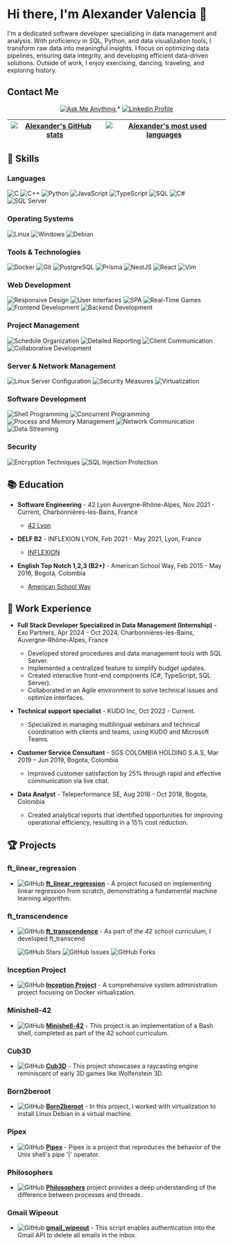 # Hi there, I'm Alexander Valencia 👋
I'm a dedicated software developer specializing in data management and analysis. With proficiency in SQL, Python, and data visualization tools, I transform raw data into meaningful insights. I focus on optimizing data pipelines, ensuring data integrity, and developing efficient data-driven solutions. Outside of work, I enjoy exercising, dancing, traveling, and exploring history.


## Contact Me
<p align="center">
  <a href="mailto:alexandervalencia1994@gmail.com">
    <img alt="Ask Me Anything" src="https://img.shields.io/badge/-Ask_me_anything-blueviolet?style=flat&logo=Gmail&logoColor=white&link=mailto:alexandervalencia1994@gmail.com" />
    </a>
    <span> * </span>
    <a href="https://www.linkedin.com/in/alexander-valencia-data/">
    <img alt="Linkedin Profile" src="https://img.shields.io/badge/-Linkedin_Profile-0072b1?style=flat&logo=Linkedin&logoColor=white&link=https://www.linkedin.com/in/alexander-valencia-data/" />
    </a>
</p>

<!--
This is a markdown table displaying GitHub statistics for user Alexvc23. The table consists of two columns:

Left Column:
- Shows overall GitHub statistics using github-readme-stats
- Includes private contributions and all commits
- Displays various statistics with icons
- Hides issues count
- Uses "jolly" theme with hidden borders
- Links to user's repository page

Right Column:
- Shows most used programming languages statistics
- Uses compact layout
- Matches "jolly" theme with hidden borders
- Also links to user's repository page

Both elements are center-aligned within their cells using markdown alignment syntax :-:
-->
| [![Alexander's GitHub stats](https://github-readme-stats.vercel.app/api?username=Alexvc23&count_private=true&include_all_commits=true&show_icons=true&hide=issues&hide_border=true&theme=radical)](https://github.com/Alexvc23?tab=repositories) | [![Alexander's most used languages](https://github-readme-stats.vercel.app/api/top-langs/?username=Alexvc23&layout=compact&hide_border=true&theme=radical)](https://github.com/Alexvc23?tab=repositories) |
|:-:|:-:|

## 🚀 Skills

### Languages

![C](https://img.shields.io/badge/-C-A8B9CC?style=flat&logo=C&logoColor=white)
![C++](https://img.shields.io/badge/-C++-00599C?style=flat&logo=C%2B%2B&logoColor=white)
![Python](https://img.shields.io/badge/-Python-3776AB?style=flat&logo=Python&logoColor=white)
![JavaScript](https://img.shields.io/badge/-JavaScript-F7DF1E?style=flat&logo=javascript&logoColor=black)
![TypeScript](https://img.shields.io/badge/-TypeScript-3178C6?style=flat&logo=typescript&logoColor=white)
![SQL](https://img.shields.io/badge/-SQL-4479A1?style=flat&logo=MySQL&logoColor=white)
![C#](https://img.shields.io/badge/-C%23-239120?style=flat&logo=c-sharp&logoColor=white)
![SQL Server](https://img.shields.io/badge/-SQL%20Server-CC2927?style=flat&logo=microsoft-sql-server&logoColor=white)

### Operating Systems
![Linux](https://img.shields.io/badge/Linux-FCC624?style=flat&logo=linux&logoColor=black)
![Windows](https://img.shields.io/badge/Windows-0078D6?style=flat&logo=windows&logoColor=white)
![Debian](https://img.shields.io/badge/Debian-A81D33?style=flat&logo=debian&logoColor=white)

### Tools & Technologies
![Docker](https://img.shields.io/badge/Docker-2496ED?style=flat&logo=docker&logoColor=white)
![Git](https://img.shields.io/badge/Git-F05032?style=flat&logo=git&logoColor=white)
![PostgreSQL](https://img.shields.io/badge/PostgreSQL-4169E1?style=flat&logo=postgresql&logoColor=white)
![Prisma](https://img.shields.io/badge/Prisma-3982CE?style=flat&logo=prisma&logoColor=white)
![NestJS](https://img.shields.io/badge/NestJS-E0234E?style=flat&logo=nestjs&logoColor=white)
![React](https://img.shields.io/badge/React-20232A?style=flat&logo=react&logoColor=61DAFB)
![Vim](https://img.shields.io/badge/Vim-019733?style=flat&logo=vim&logoColor=white)

### Web Development
![Responsive Design](https://img.shields.io/badge/Responsive%20Design-Ready-green)
![User Interfaces](https://img.shields.io/badge/User%20Interfaces-Interactive-blue)
![SPA](https://img.shields.io/badge/Single%20Page%20Applications-Developed-orange)
![Real-Time Games](https://img.shields.io/badge/Real%20Time%20Games-Multiplayer-brightgreen)
![Frontend Development](https://img.shields.io/badge/Frontend%20Development-Advanced-lightgrey)
![Backend Development](https://img.shields.io/badge/Backend%20Development-Advanced-lightgrey)

### Project Management
![Schedule Organization](https://img.shields.io/badge/Schedule%20Organization-Optimized-brightgreen)
![Detailed Reporting](https://img.shields.io/badge/Detailed%20Reporting-Thorough-blue)
![Client Communication](https://img.shields.io/badge/Client%20Communication-Excellent-lightgrey)
![Collaborative Development](https://img.shields.io/badge/Collaborative%20Development-Team%20Focused-blueviolet)

### Server & Network Management
![Linux Server Configuration](https://img.shields.io/badge/Linux%20Server%20Configuration-Managed-green)
![Security Measures](https://img.shields.io/badge/Security%20Measures-Implemented-red)
![Virtualization](https://img.shields.io/badge/Virtualization-VMware%20&%20VirtualBox-blue)

### Software Development
![Shell Programming](https://img.shields.io/badge/Shell%20Programming-Bash-lightgrey)
![Concurrent Programming](https://img.shields.io/badge/Concurrent%20Programming-Threads-9cf)
![Process and Memory Management](https://img.shields.io/badge/Process%20and%20Memory%20Management-Optimized-orange)
![Network Communication](https://img.shields.io/badge/Network%20Communication-Sockets-blue)
![Data Streaming](https://img.shields.io/badge/Data%20Streaming-Implemented-purple)

### Security
![Encryption Techniques](https://img.shields.io/badge/Encryption%20Techniques-Advanced-darkgreen)
![SQL Injection Protection](https://img.shields.io/badge/SQL%20Injection%20Protection-Enforced-red)

## 📚 Education

- **Software Engineering** - 42 Lyon Auvergne-Rhône-Alpes, Nov 2021 - Current, Charbonnières-les-Bains, France
  - [42 Lyon](https://42lyon.fr/)

- **DELF B2** - INFLEXION LYON, Feb 2021 - May 2021, Lyon, France
  - [INFLEXION](https://www.inflexyon.fr/)

- **English Top Notch 1,2,3 (B2+)** - American School Way, Feb 2015 - May 2016, Bogotá, Colombia
  - [American School Way](https://www.americanschoolway.edu.co/)

## 💼 Work Experience

- **Full Stack Developer Specialized in Data Management (Internship)** - Exo Partners, Apr 2024 - Oct 2024, Charbonnières-les-Bains, Auvergne-Rhône-Alpes, France
  - Developed stored procedures and data management tools with SQL Server.
  - Implemented a centralized feature to simplify budget updates.
  - Created interactive front-end components (C#, TypeScript, SQL Server).
  - Collaborated in an Agile environment to solve technical issues and optimize interfaces.

- **Technical support specialist** - KUDO Inc, Oct 2022 - Current.
  - Specialized in managing multilingual webinars and technical coordination with clients and teams, using KUDO and Microsoft Teams.

- **Customer Service Consultant** - SGS COLOMBIA HOLDING S.A.S, Mar 2019 – Jun 2019, Bogota, Colombia
  - Improved customer satisfaction by 25% through rapid and effective communication via live chat.

- **Data Analyst** - Teleperformance SE, Aug 2016 - Oct 2018, Bogota, Colombia
  - Created analytical reports that identified opportunities for improving operational efficiency, resulting in a 15% cost reduction.

## 🏆 Projects

### ft_linear_regression
- ![GitHub](https://img.shields.io/badge/GitHub--green?logo=github) **[ft_linear_regression](https://github.com/Alexvc23/ft_linear_regression)** - A project focused on implementing linear regression from scratch, demonstrating a fundamental machine learning algorithm.

### ft_transcendence
- ![GitHub](https://img.shields.io/badge/GitHub--green?logo=github) **[ft_transcendence](https://github.com/Alexvc23/ft_transcendance)** - As part of the 42 school curriculum, I developed ft_transcend

  ![GitHub Stars](https://img.shields.io/github/stars/Noushhhh/42_TRANSCENDANCE?style=social)
  ![GitHub Issues](https://img.shields.io/github/issues/Noushhhh/42_TRANSCENDANCE)
  ![GitHub Forks](https://img.shields.io/github/forks/Noushhhh/42_TRANSCENDANCE?style=social)

### Inception Project
- ![GitHub](https://img.shields.io/badge/GitHub--green?logo=github) **[Inception Project](https://github.com/Alexvc23/inception)** - A comprehensive system administration project focusing on Docker virtualization.

### Minishell-42
- ![GitHub](https://img.shields.io/badge/GitHub--green?logo=github) **[Minishell-42](https://github.com/Alexvc23/minishell-42)** - This project is an implementation of a Bash shell, completed as part of the 42 school curriculum.

### Cub3D
- ![GitHub](https://img.shields.io/badge/GitHub--green?logo=github) **[Cub3D](https://github.com/Alexvc23/cub3d)** - This project showcases a raycasting engine reminiscent of early 3D games like Wolfenstein 3D.

### Born2beroot
- ![GitHub](https://img.shields.io/badge/GitHub--green?logo=github) **[Born2beroot](https://github.com/Alexvc23/born2beroot)** - In this project, I worked with virtualization to install Linux Debian in a virtual machine.

### Pipex
- ![GitHub](https://img.shields.io/badge/GitHub--green?logo=github) **[Pipex](https://github.com/Alexvc23/42_pipex_2022)** - Pipex is a project that reproduces the behavior of the Unix shell's pipe '|' operator.

### Philosophers
- ![GitHub](https://img.shields.io/badge/GitHub--green?logo=github) **[Philosophers](https://github.com/Alexvc23/philosophers)** project provides a deep understanding of the difference between processes and threads.

### Gmail Wipeout
- ![GitHub](https://img.shields.io/badge/GitHub--green?logo=github) **[gmail_wipeout](https://github.com/Alexvc23/wipe_out_gmail)** - This script enables authentication into the Gmail API to delete all emails in the inbox.
